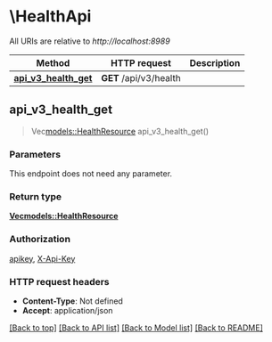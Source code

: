 # \HealthApi

All URIs are relative to *http://localhost:8989*

Method | HTTP request | Description
------------- | ------------- | -------------
[**api_v3_health_get**](HealthApi.md#api_v3_health_get) | **GET** /api/v3/health | 



## api_v3_health_get

> Vec<models::HealthResource> api_v3_health_get()


### Parameters

This endpoint does not need any parameter.

### Return type

[**Vec<models::HealthResource>**](HealthResource.md)

### Authorization

[apikey](../README.md#apikey), [X-Api-Key](../README.md#X-Api-Key)

### HTTP request headers

- **Content-Type**: Not defined
- **Accept**: application/json

[[Back to top]](#) [[Back to API list]](../README.md#documentation-for-api-endpoints) [[Back to Model list]](../README.md#documentation-for-models) [[Back to README]](../README.md)

